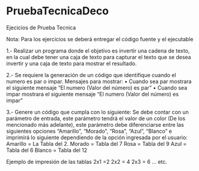 # PruebaTecnicaDeco

Ejecicios de Prueba Tecnica

Nota: Para los ejercicios se deberá entregar el código fuente y el ejecutable

1.- Realizar un programa donde el objetivo es invertir una cadena de texto, en la cual debe tener una caja de texto para capturar el texto que se desea invertir y una caja de texto para mostrar el resultado.

2.- Se requiere la generación de un código que identifique cuando el numero es par o impar.
Mensajes para mostrar:
•	Cuando sea par mostrara el siguiente mensaje “El numero (Valor del número) es par”
•	Cuando sea impar mostrara el siguiente mensaje “El numero (Valor del número) es impar”



3.- Genere un código que cumpla con lo siguiente:
Se debe contar con un parámetro de entrada, este parámetro tendrá el valor de un color (De los mencionado más adelante), este parámetro debe diferenciarse entre las siguientes opciones “Amarillo”, “Morado”, “Rosa”, “Azul”, “Blanco” e imprimirá lo siguiente dependiendo de la opción ingresada por el usuario:
Amarillo = La Tabla del 2. 
Morado = Tabla del 7
Rosa = Tabla del 9
Azul = Tabla del 6
Blanco = Tabla del 12

Ejemplo de impresión de las tablas 
2x1 =2 
2x2 = 4
2x3 = 6
… etc.

